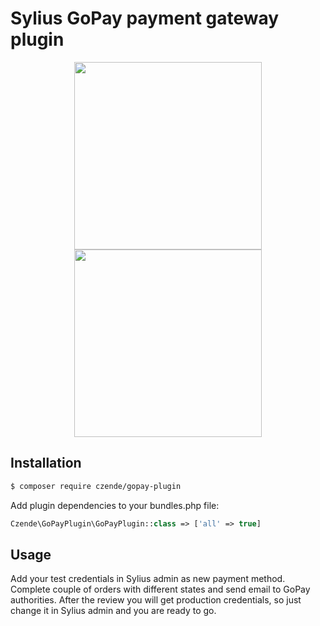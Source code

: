 # Sylius GoPay payment gateway plugin  
<div align="center">
    <a href="http://sylius.com" title="Sylius" target="_blank"><img src="https://demo.sylius.com/assets/shop/img/logo.png" width="300" /></a>
    <br>
    <a href="https://www.gopay.com" title="GoPay" target="_blank"><img src="https://dl.dropboxusercontent.com/s/af8fiebcqmk9wgm/GoPay-logo-varianta-A-PANTONE.png" width="300" /></a>
</div>

## Installation

```bash
$ composer require czende/gopay-plugin
```
    
Add plugin dependencies to your bundles.php file:

```php
Czende\GoPayPlugin\GoPayPlugin::class => ['all' => true]
```

## Usage
Add your test credentials in Sylius admin as new payment method. Complete couple of orders with different states and send email to GoPay authorities. 
After the review you will get production credentials, so just change it in Sylius admin and you are ready to go. 
